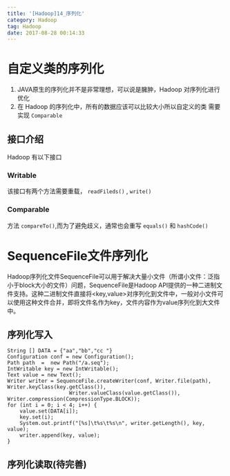 ```yaml
---
title: '[Hadoop]14_序列化'
category: Hadoop
tag: Hadoop
date: 2017-08-28 00:14:33
---
```


# 自定义类的序列化

1. JAVA原生的序列化并不是非常理想，可以说是臃肿，Hadoop 对序列化进行优化
2. 在 Hadoop 的序列化中，所有的数据应该可以比较大小所以自定义的类 需要实现 `Comparable`


## 接口介绍

Hadoop 有以下接口

### Writable

该接口有两个方法需要重载， `readFileds()` , `write()`


### Comparable

方法 `compareTo()`,而为了避免歧义，通常也会重写 `equals()` 和 `hashCode()`


# SequenceFile文件序列化

Hadoop序列化文件SequenceFile可以用于解决大量小文件（所谓小文件：泛指小于block大小的文件）问题，SequenceFile是Hadoop API提供的一种二进制文件支持。这种二进制文件直接将<key,value>对序列化到文件中，一般对小文件可以使用这种文件合并，即将文件名作为key，文件内容作为value序列化到大文件中。

## 序列化写入


```
String [] DATA = {"aa","bb","cc "}
Configuration conf = new Configuration();
Path path  =  new Path("/a.seq");
IntWritable key = new IntWritable();  
Text value = new Text();  
Writer writer = SequenceFile.createWriter(conf, Writer.file(path), Writer.keyClass(key.getClass()),  
                    Writer.valueClass(value.getClass()), Writer.compression(CompressionType.BLOCK));  
for (int i = 0; i < 4; i++) {  
	value.set(DATA[i]);  
	key.set(i);  
	System.out.printf("[%s]\t%s\t%s\n", writer.getLength(), key, value);  
	writer.append(key, value);  
}  

```

## 序列化读取(待完善)


